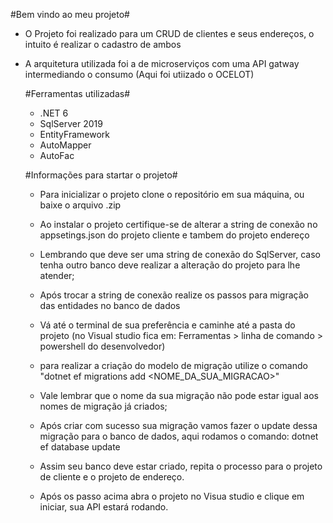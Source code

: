 #Bem vindo ao meu projeto#

- O Projeto foi realizado para um CRUD de clientes e seus endereços, o intuito é realizar o cadastro de ambos
- A arquitetura utilizada foi a de microserviços com uma API gatway intermediando o consumo (Aqui foi utiizado o OCELOT)

  #Ferramentas utilizadas#
  - .NET 6
  - SqlServer 2019
  - EntityFramework
  - AutoMapper
  - AutoFac

  #Informações para startar o projeto#

  - Para inicializar o projeto clone o repositório em sua máquina, ou baixe o arquivo .zip
  - Ao instalar o projeto certifique-se de alterar a string de conexão no appsetings.json do projeto cliente e tambem do projeto endereço
  - Lembrando que deve ser uma string de conexão do SqlServer, caso tenha outro banco deve realizar a alteração do projeto para lhe atender;
  - Após trocar a string de conexão realize os passos para migração das entidades no banco de dados
  - Vá até o terminal de sua preferência e caminhe até a pasta do projeto (no Visual studio fica em: Ferramentas > linha de comando > powershell do desenvolvedor) 
  - para realizar a criação do modelo de migração utilize o comando "dotnet ef migrations add <NOME_DA_SUA_MIGRACAO>"
  - Vale lembrar que o nome da sua migração não pode estar igual aos nomes de migração já criados;
  - Após criar com sucesso sua migração vamos fazer o update dessa migração para o banco de dados, aqui rodamos o comando: dotnet ef database update
  - Assim seu banco deve estar criado, repita o processo para o projeto de cliente e o projeto de endereço.
 
  - Após os passo acima abra o projeto no Visua studio e clique em iniciar, sua API estará rodando.
